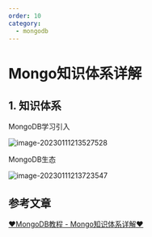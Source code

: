 ```yaml
---
order: 10
category:
  - mongodb
---
```


# Mongo知识体系详解

## 1. 知识体系

MongoDB学习引入

![image-20230111213527528](https://zszblog.oss-cn-beijing.aliyuncs.com/zszblog/image-20230111213527528.png)

MongoDB生态

![image-20230111213723547](https://zszblog.oss-cn-beijing.aliyuncs.com/zszblog/image-20230111213723547.png)

## 参考文章

[♥MongoDB教程 - Mongo知识体系详解♥](https://pdai.tech/md/db/nosql-mongo/mongo.html)